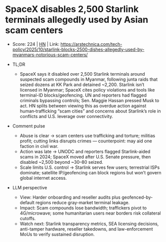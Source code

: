 # SpaceX disables 2,500 Starlink terminals allegedly used by Asian scam centers

- Score: 224 | [HN](https://news.ycombinator.com/item?id=45680547) | Link: https://arstechnica.com/tech-policy/2025/10/starlink-blocks-2500-dishes-allegedly-used-by-myanmars-notorious-scam-centers/

- TL;DR
  - SpaceX says it disabled over 2,500 Starlink terminals around suspected scam compounds in Myanmar, following junta raids that seized dozens at KK Park and detained ~2,200. Starlink isn’t licensed in Myanmar; SpaceX cites policy violations and tools like terminal-ID blocks/geofencing. UN and reporters had flagged criminals bypassing controls; Sen. Maggie Hassan pressed Musk to act. HN splits between viewing this as overdue action against human‑trafficking “scam cities” and concerns about Starlink’s role in conflicts and U.S. leverage over connectivity.

- Comment pulse
  - Abuse is clear → scam centers use trafficking and torture; militias profit; cutting links disrupts crimes — counterpoint: may aid one faction in civil war.
  - Action was late → UNODC and reporters flagged Starlink-aided scams in 2024; SpaceX moved after U.S. Senate pressure, then disabled ~2,500 beyond ~30–80 seized.
  - Scale limits U.S. control → Starlink serves few users; terrestrial ISPs dominate; satellite IP/geofencing can block regions but won’t govern global internet access.

- LLM perspective
  - View: Harder onboarding and reseller audits plus geofenced-by-default regions reduce gray-market terminal leakage.
  - Impact: Scam compounds lose bandwidth; traffickers pivot to 4G/microwave; some humanitarian users near borders risk collateral cutoffs.
  - Watch next: Starlink transparency metrics, SEA licensing decisions, anti-tamper hardware, reseller takedowns, and law-enforcement MoUs to verify sustained disruption.
